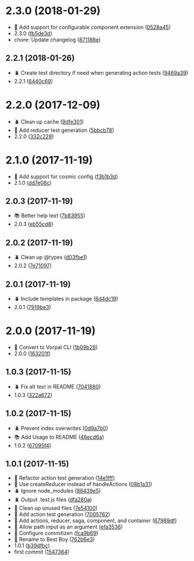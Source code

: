 <a name="2.3.0"></a>
# 2.3.0 (2018-01-29)

* :star2: Add support for configurable component extension ([0528a45](https://github.com/coreyflynn/bestboy/commit/0528a45))
* 2.3.0 ([fb5de3d](https://github.com/coreyflynn/bestboy/commit/fb5de3d))
* chore: Update changelog ([871188e](https://github.com/coreyflynn/bestboy/commit/871188e))



<a name="2.2.1"></a>
## 2.2.1 (2018-01-26)

* :beetle: Create test directory if need when generating action tests ([9469a39](https://github.com/coreyflynn/bestboy/commit/9469a39))
* 2.2.1 ([6440c69](https://github.com/coreyflynn/bestboy/commit/6440c69))



<a name="2.2.0"></a>
# 2.2.0 (2017-12-09)

* :beetle: Clean up cache ([9dfe301](https://github.com/coreyflynn/bestboy/commit/9dfe301))
* :star2: Add reducer test generation ([5bbcb78](https://github.com/coreyflynn/bestboy/commit/5bbcb78))
* 2.2.0 ([332c228](https://github.com/coreyflynn/bestboy/commit/332c228))



<a name="2.1.0"></a>
# 2.1.0 (2017-11-19)

* :star2: Add support for cosmic config ([f3b1b3d](https://github.com/coreyflynn/bestboy/commit/f3b1b3d))
* 2.1.0 ([dd7e06c](https://github.com/coreyflynn/bestboy/commit/dd7e06c))



<a name="2.0.3"></a>
## 2.0.3 (2017-11-19)

* :books: Better help text ([7b83955](https://github.com/coreyflynn/bestboy/commit/7b83955))
* 2.0.3 ([eb55cd8](https://github.com/coreyflynn/bestboy/commit/eb55cd8))



<a name="2.0.2"></a>
## 2.0.2 (2017-11-19)

* :beetle: Clean up @types ([d03fbe1](https://github.com/coreyflynn/bestboy/commit/d03fbe1))
* 2.0.2 ([7e71097](https://github.com/coreyflynn/bestboy/commit/7e71097))



<a name="2.0.1"></a>
## 2.0.1 (2017-11-19)

* :beetle: Include templates in package ([6d4dc19](https://github.com/coreyflynn/bestboy/commit/6d4dc19))
* 2.0.1 ([7919be3](https://github.com/coreyflynn/bestboy/commit/7919be3))



<a name="2.0.0"></a>
# 2.0.0 (2017-11-19)

* :star2: Convert to Vorpal CLI ([1b09b28](https://github.com/coreyflynn/bestboy/commit/1b09b28))
* 2.0.0 ([163201f](https://github.com/coreyflynn/bestboy/commit/163201f))



<a name="1.0.3"></a>
## 1.0.3 (2017-11-15)

* :beetle: Fix alt text in README ([7041880](https://github.com/coreyflynn/bestboy/commit/7041880))
* 1.0.3 ([322a672](https://github.com/coreyflynn/bestboy/commit/322a672))



<a name="1.0.2"></a>
## 1.0.2 (2017-11-15)

* :beetle: Prevent index overwrites ([0d9a7b0](https://github.com/coreyflynn/bestboy/commit/0d9a7b0))
* :books: Add Usage to README ([46ecd6a](https://github.com/coreyflynn/bestboy/commit/46ecd6a))
* 1.0.2 ([67095f4](https://github.com/coreyflynn/bestboy/commit/67095f4))



<a name="1.0.1"></a>
## 1.0.1 (2017-11-15)

* :art: Refactor action test generation ([14e1fff](https://github.com/coreyflynn/bestboy/commit/14e1fff))
* :art: Use createReducer instead of handleActions ([08b1a31](https://github.com/coreyflynn/bestboy/commit/08b1a31))
* :beetle: Ignore node_modules ([88439e5](https://github.com/coreyflynn/bestboy/commit/88439e5))
* :beetle: Output .test.js files ([dfa280a](https://github.com/coreyflynn/bestboy/commit/dfa280a))
* :nut_and_bolt: Clean up unused files ([7e54100](https://github.com/coreyflynn/bestboy/commit/7e54100))
* :star2: Add action test generation ([7005762](https://github.com/coreyflynn/bestboy/commit/7005762))
* :star2: Add actions, reducer, saga, component, and container ([67989df](https://github.com/coreyflynn/bestboy/commit/67989df))
* :star2: Allow path input as an argument ([efa3536](https://github.com/coreyflynn/bestboy/commit/efa3536))
* :star2: Configure commitizen ([fca9b69](https://github.com/coreyflynn/bestboy/commit/fca9b69))
* :star2: Rename to Best Boy ([762b6e3](https://github.com/coreyflynn/bestboy/commit/762b6e3))
* 1.0.1 ([b39dfbc](https://github.com/coreyflynn/bestboy/commit/b39dfbc))
* first commit ([1547364](https://github.com/coreyflynn/bestboy/commit/1547364))



